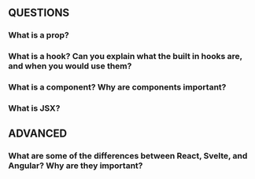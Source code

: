 ## QUESTIONS

### What is a prop?

### What is a hook? Can you explain what the built in hooks are, and when you would use them?

### What is a component? Why are components important?

### What is JSX?

## ADVANCED

### What are some of the differences between React, Svelte, and Angular? Why are they important?
